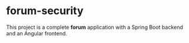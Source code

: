 # forum-security
This project is a complete **forum** application with a Spring Boot backend and an Angular frontend. 
